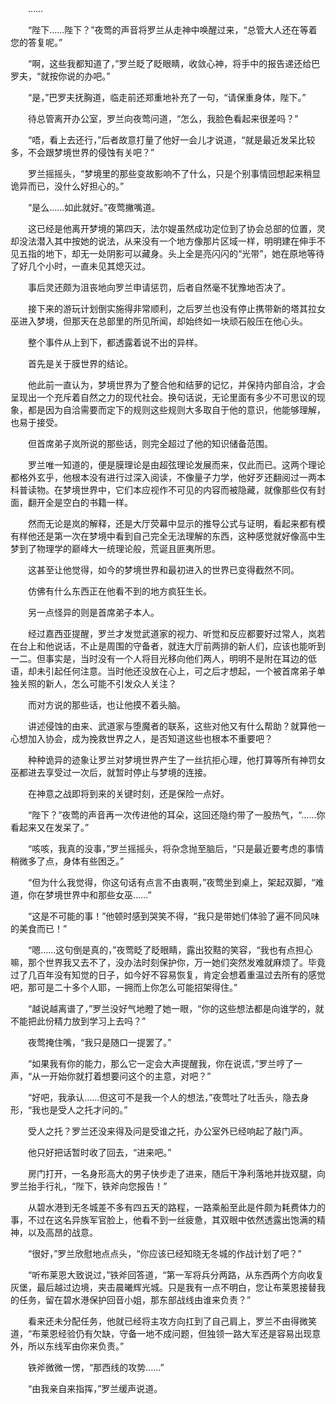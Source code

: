 　　……

　　“陛下……陛下？”夜莺的声音将罗兰从走神中唤醒过来，“总管大人还在等着您的答复呢。”

　　“啊，这些我都知道了，”罗兰眨了眨眼睛，收敛心神，将手中的报告递还给巴罗夫，“就按你说的办吧。”

　　“是，”巴罗夫抚胸道，临走前还郑重地补充了一句，“请保重身体，陛下。”

　　待总管离开办公室，罗兰向夜莺问道，“怎么，我脸色看起来很差吗？”

　　“唔，看上去还行，”后者故意打量了他好一会儿才说道，“就是最近发呆比较多，不会跟梦境世界的侵蚀有关吧？”

　　罗兰摇摇头，“梦境里的那些变故影响不了什么，只是个别事情回想起来稍显诡异而已，没什么好担心的。”

　　“是么……如此就好。”夜莺撇嘴道。

　　这已经是他离开梦境的第四天，法尔媞虽然成功定位到了协会总部的位置，灵却没法潜入其中按她的说法，从来没有一个地方像那片区域一样，明明建在伸手不见五指的地下，却无一处阴影可以藏身。头上全是亮闪闪的“光带”，她在原地等待了好几个小时，一直未见其熄灭过。

　　事后灵还颇为沮丧地向罗兰申请惩罚，后者自然毫不犹豫地否决了。

　　接下来的游玩计划倒实施得非常顺利，之后罗兰也没有停止携带新的塔其拉女巫进入梦境，但那天在总部里的所见所闻，却始终如一块顽石般压在他心头。

　　整个事件从上到下，都透露着说不出的异样。

　　首先是关于膜世界的结论。

　　他此前一直认为，梦境世界为了整合他和结萝的记忆，并保持内部自洽，才会呈现出一个充斥着自然之力的现代社会。换句话说，无论里面有多少不可思议的现象，都是因为自洽需要而定下的规则这些规则大多取自于他的意识，他能够理解，也易于接受。

　　但首席弟子岚所说的那些话，则完全超过了他的知识储备范围。

　　罗兰唯一知道的，便是膜理论是由超弦理论发展而来，仅此而已。这两个理论都格外玄乎，他根本没有进行过深入阅读，不像量子力学，他好歹还翻阅过一两本科普读物。在梦境世界中，它们本应视作不可见的内容而被隐藏，就像那些仅有封面，翻开全是空白的书籍一样。

　　然而无论是岚的解释，还是大厅荧幕中显示的推导公式与证明，看起来都有模有样他还是第一次在梦境中看到自己完全无法理解的东西，这种感觉就好像高中生梦到了物理学的巅峰大一统理论般，荒诞且匪夷所思。

　　这甚至让他觉得，如今的梦境世界和最初进入的世界已变得截然不同。

　　仿佛有什么东西正在他看不到的地方疯狂生长。

　　另一点怪异的则是首席弟子本人。

　　经过嘉西亚提醒，罗兰才发觉武道家的视力、听觉和反应都要好过常人，岚若在台上和他说话，不止是周围的守备者，就连大厅前两排的新人们，应该也能听到一二。但事实是，当时没有一个人将目光移向他们两人，明明不是附在耳边的低语，却未引起任何注意。当时他还没放在心上，可之后才想起，一个被首席弟子单独关照的新人，怎么可能不引发众人关注？

　　而对方说的那些话，也让他摸不着头脑。

　　讲述侵蚀的由来、武道家与堕魔者的联系，这些对他又有什么帮助？就算他一心想加入协会，成为挽救世界之人，是否知道这些也根本不重要吧？

　　种种诡异的迹象让罗兰对梦境世界产生了一丝抗拒心理，他打算等所有神罚女巫都进去享受过一次后，就暂时停止与梦境的连接。

　　在神意之战即将到来的关键时刻，还是保险一点好。

　　“陛下？”夜莺的声音再一次传进他的耳朵，这回还隐约带了一股热气，“……你看起来又在发呆了。”

　　“咳咳，我真的没事，”罗兰摇摇头，将杂念抛至脑后，“只是最近要考虑的事情稍微多了点，身体有些困乏。”

　　“但为什么我觉得，你这句话有点言不由衷啊，”夜莺坐到桌上，架起双脚，“难道，你在梦境世界中和那些女巫……”

　　“这是不可能的事！”他顿时感到哭笑不得，“我只是带她们体验了遍不同风味的美食而已！”

　　“嗯……这句倒是真的，”夜莺眨了眨眼睛，露出狡黠的笑容，“我也有点担心嘛，那个世界我又去不了，没办法时刻保护你，万一她们突然发难就麻烦了。毕竟过了几百年没有知觉的日子，如今好不容易恢复，肯定会想着重温过去所有的感觉吧，那可是二十多个人耶，一拥而上你怎么可能招架得住。”

　　“越说越离谱了，”罗兰没好气地瞪了她一眼，“你的这些想法都是向谁学的，就不能把此份精力放到学习上去吗？”

　　夜莺掩住嘴，“我只是随口一提罢了。”

　　“如果我有你的能力，那么它一定会大声提醒我，你在说谎，”罗兰哼了一声，“从一开始你就打着想要问这个的主意，对吧？”

　　“好吧，我承认……但这可不是我一个人的想法，”夜莺吐了吐舌头，隐去身形，“我也是受人之托才问的。”

　　受人之托？罗兰还没来得及问是受谁之托，办公室外已经响起了敲门声。

　　他只好把话暂时收了回去，“进来吧。”

　　房门打开，一名身形高大的男子快步走了进来，随后干净利落地并拢双腿，向罗兰抬手行礼，“陛下，铁斧向您报告！”

　　从碧水港到无冬城差不多有四五天的路程，一路乘船至此是件颇为耗费体力的事，不过在这名异族军官脸上，他看不到一丝疲惫，其双眼中依然透露出饱满的精神，以及高昂的战意。

　　“很好，”罗兰欣慰地点点头，“你应该已经知晓无冬城的作战计划了吧？”

　　“听布莱恩大致说过，”铁斧回答道，“第一军将兵分两路，从东西两个方向收复灰堡，最后越过边境，夹击晨曦辉光城。只是我有一点不明白，您让布莱恩接替我的任务，留在碧水港保护回音小姐，那东部战线由谁来负责？”

　　看来还未分配任务，他就已经将主攻方向扛到了自己肩上，罗兰不由得微笑道，“布莱恩经验仍有欠缺，守备一地不成问题，但独领一路大军还是容易出现意外，所以东线军由你来负责。”

　　铁斧微微一愣，“那西线的攻势……”

　　“由我亲自来指挥，”罗兰缓声说道。
